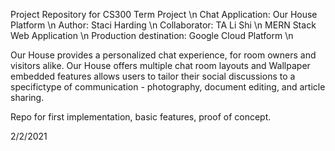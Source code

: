 Project Repository for CS300 Term Project \n
Chat Application: Our House Platform \n
Author: Staci Harding \n
Collaborator: TA Li Shi \n
MERN Stack Web Application \n
Production destination: Google Cloud Platform \n

Our House provides a personalized chat experience, for room owners and visitors alike. 
Our House offers multiple chat room layouts and Wallpaper embedded features allows users to 
tailor their social discussions to a specifictype of communication - photography, 
document editing, and article sharing. 

Repo for first implementation, basic features, proof of concept. 

2/2/2021
